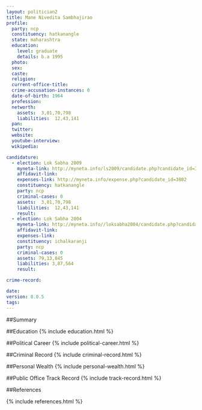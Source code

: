 ```yaml
---
layout: politician2
title: Mane Nivedita Sambhajirao
profile: 
  party: ncp
  constituency: hatkanangle
  state: maharashtra
  education: 
    level: graduate
    details: b.a 1995
  photo: 
  sex: 
  caste: 
  religion: 
  current-office-title: 
  crime-accusation-instances: 0
  date-of-birth: 1964
  profession: 
  networth: 
    assets:  3,01,70,798
    liabilities:  12,43,141
  pan: 
  twitter: 
  website: 
  youtube-interview: 
  wikipedia: 

candidature: 
  - election: Lok Sabha 2009
    myneta-link: http://myneta.info/ls2009/candidate.php?candidate_id=3802
    affidavit-link: 
    expenses-link: http://myneta.info/expense.php?candidate_id=3802
    constituency: hatkanangle 
    party: ncp
    criminal-cases: 0
    assets:  3,01,70,798
    liabilities:  12,43,141
    result:  
  - election: Lok Sabha 2004
    myneta-link: http://myneta.info//loksabha2004/candidate.php?candidate_id=2398
    affidavit-link: 
    expenses-link: 
    constituency: ichalkaranji 
    party: ncp
    criminal-cases: 0
    assets: 79,13,845
    liabilities: 3,87,564
    result:  

crime-record: 

date: 
version: 0.0.5
tags: 
---
```

##Summary


##Education
{% include education.html %}


##Political Career
{% include political-career.html %}


##Criminal Record
{% include criminal-record.html %}


##Personal Wealth
{% include personal-wealth.html %}


##Public Office Track Record
{% include track-record.html %}


##References


{% include references.html %}